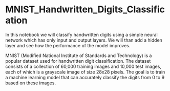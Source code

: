 # MNIST_Handwritten_Digits_Classification
In this notebook we will classify handwritten digits using a simple neural network which has only input and output layers. We will than add a hidden layer and see how the performance of the model improves.

MNIST (Modified National Institute of Standards and Technology) is a popular dataset used for handwritten digit classification. The dataset consists of a collection of 60,000 training images and 10,000 test images, each of which is a grayscale image of size 28x28 pixels. The goal is to train a machine learning model that can accurately classify the digits from 0 to 9 based on these images.
